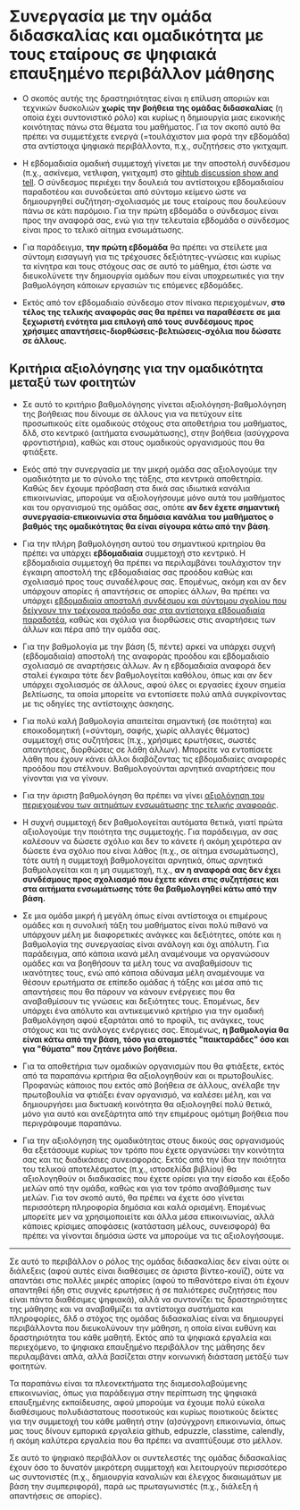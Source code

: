 # Συνεργασία με την ομάδα διδασκαλίας και ομαδικότητα με τους εταίρους σε ψηφιακά επαυξημένο περιβάλλον μάθησης

* Ο σκοπός αυτής της δραστηριότητας είναι η επίλυση αποριών και τεχνικών δυσκολιών **χωρίς την βοήθεια της ομάδας διδασκαλίας** (η οποία έχει συντονιστικό ρόλο) και κυρίως η δημιουργία μιας εικονικής κοινότητας πάνω στα θέματα του μαθήματος. Για τον σκοπό αυτό θα πρέπει να συμμετέχετε ενεργά (=τουλάχιστον μια φορά την εβδομάδα) στα αντίστοιχα ψηφιακά περιβάλλοντα, π.χ., συζητήσεις στο γκιτχαμπ.

* Η εβδομαδιαία ομαδική συμμετοχή γίνεται με την αποστολή συνδέσμου (π.χ., ασκίνεμα, νετλιφαη, γκιτχαμπ) στο [gihtub discussion show and tell](https://github.com/courses-ionio/help/discussions/categories/show-and-tell). Ο σύνδεσμος περιέχει την δουλειά του αντίστοιχου εβδομαδιαίου παραδοτέου και συνοδεύεται από σύντομο κείμενο ώστε να δημιουργηθεί συζήτηση-σχολιασμός με τους εταίρους που δουλεύουν πάνω σε κάτι παρόμοιο. Για την πρώτη εβδομάδα ο σύνδεσμος είναι προς την αναφορά σας, ενώ για την τελευταία εβδομάδα ο σύνδεσμος είναι προς το τελικό αίτημα ενσωμάτωσης.

* Για παράδειγμα, **την πρώτη εβδομάδα** θα πρέπει να στείλετε μια σύντομη εισαγωγή για τις τρέχουσες δεξιότητες-γνώσεις και κυρίως τα κίνητρα και τους στόχους σας σε αυτό το μάθημα, έτσι ώστε να διευκολύνετε την δημιουργία ομάδων που είναι υποχρεωτικές για την βαθμολόγηση κάποιων εργασιών τις επόμενες εβδομάδες.

* Εκτός από τον εβδομαδιαίο σύνδεσμο στον πίνακα περιεχομένων, **στο τέλος της τελικής αναφοράς σας θα πρέπει να παραθέσετε σε μια ξεχωριστή ενότητα μια επιλογή από τους συνδέσμους προς χρήσιμες απαντήσεις-διορθώσεις-βελτιώσεις-σχόλια που δώσατε σε άλλους.**

## Κριτήρια αξιολόγησης για την ομαδικότητα μεταξύ των φοιτητών

* Σε αυτό το κριτήριο βαθμολόγησης γίνεται αξιολόγηση-βαθμολόγηση της βοήθειας που δίνουμε σε άλλους για να πετύχουν είτε προσωπικούς είτε ομαδικούς στόχους στα αποθετήρια του μαθήματος, δλδ, στο κεντρικό (αιτήματα ενσωμάτωσης), στην βοήθεια (ασύγχρονα φροντιστήρια), καθώς και στους ομαδικούς οργανισμούς που θα φτιάξετε.

* Εκός από την συνεργασία με την μικρή ομάδα σας αξιολογούμε την ομαδικότητα με το σύνολο της τάξης, στα κεντρικά αποθετηρία. Καθώς δεν έχουμε πρόσβαση στα δικά σας ιδιωτικά κανάλια επικοινωνίας, μπορούμε να αξιολογήσουμε μόνο αυτά του μαθήματος και του οργανισμού της ομάδας σας, οπότε **αν δεν έχετε σημαντική συνεργασία-επικοινωνία στα δημόσια κανάλια του μαθήματος ο βαθμός της ομαδικότητας θα είναι σίγουρα κάτω από την βάση**.

* Για την πλήρη βαθμολόγηση αυτού του σημαντικού κριτηρίου θα πρέπει να υπάρχει **εβδομαδιαία** συμμετοχή στο κεντρικό. Η εβδομαδιαία συμμετοχή θα πρέπει να περιλαμβάνει τουλάχιστον την έγκαιρη αποστολή της εβδομαδιαίας σας προόδου καθώς και σχολιασμό προς τους συναδέλφους σας. Επομένως, ακόμη και αν δεν υπάρχουν απορίες ή απαντήσεις σε απορίες άλλων, θα πρέπει να υπάρχει [εβδομαδιαία αποστολή συνδέσμου και σύντομου σχολίου που δείχνουν την τρέχουσα πρόοδο σας στα αντίστοιχα εβδομαδιαία παραδοτέα](https://github.com/courses-ionio/help/discussions/categories/show-and-tell), καθώς και σχόλια για διορθώσεις στις αναρτήσεις των άλλων και πέρα από την ομάδα σας.

* Για την βαθμολογία με την βάση (5, πέντε) αρκεί να υπάρχει συχνή (εβδομαδιαία) αποστολή της αναφοράς προόδου και εβδομαδιαίο σχολιασμό σε αναρτήσεις άλλων. Αν η εβδομαδιαία αναφορά δεν σταλεί έγκαιρα τότε δεν βαθμολογείται καθόλου, όπως και αν δεν υπάρχει σχολιασμός σε άλλους, αφού όλες οι εργασίες έχουν σημεία βελτίωσης, τα οποία μπορείτε να εντοπίσετε πολύ απλά συγκρίνοντας με τις οδηγίες της αντίστοιχης άσκησης.

* Για πολύ καλή βαθμολογία απαιτείται σημαντική (σε ποιότητα) και εποικοδομητική (=σύντομη, σαφής, χωρίς αλλαγές θέματος) συμμετοχή στις συζητήσεις (π.χ., χρήσιμες ερωτήσεις, σωστές απαντήσεις, διορθώσεις σε λάθη άλλων). Μπορείτε να εντοπίσετε λάθη που έχουν κάνει άλλοι διαβάζοντας τις εβδομαδιαίες αναφορές προόδου που στέλνουν. Βαθμολογούνται αρνητικά αναρτήσεις που γίνονται για να γίνουν.

* Για την άριστη βαθμολόγηση θα πρέπει να γίνει [αξιολόγηση του περιεχομένου των αιτημάτων ενσωμάτωσης της τελικής αναφοράς](https://docs.github.com/en/github/collaborating-with-pull-requests/reviewing-changes-in-pull-requests/about-pull-request-reviews).

* Η συχνή συμμετοχή δεν βαθμολογείται αυτόματα θετικά, γιατί πρώτα αξιολογούμε την ποιότητα της συμμετοχής. Για παράδειγμα, αν σας καλέσουν να δώσετε σχόλιο και δεν το κάνετε ή ακόμη χειρότερα αν δώσετε ένα σχόλιο που είναι λάθος (π.χ., σε αίτημα ενσωμάτωσης), τότε αυτή η συμμετοχή βαθμολογείται αρνητικά, όπως αρνητικά βαθμολογείται και η μη συμμετοχή, π.χ., **αν η αναφορά σας δεν έχει συνδέσμους προς σχολιασμό που έχετε κάνει στις συζητήσεις και στα αιτήματα ενσωμάτωσης τότε θα βαθμολογηθεί κάτω από την βάση.**

* Σε μια ομάδα μικρή ή μεγάλη όπως είναι αντίστοιχα οι επιμέρους ομάδες και η συνολική τάξη του μαθήματος είναι πολύ πιθανό να υπάρχουν μέλη με διαφορετικές ανάγκες και δεξιότητες, οπότε και η βαθμολογία της συνεργασίας είναι ανάλογη και όχι απόλυτη. Για παράδειγμα, από κάποια ικανά μέλη αναμένουμε να οργανώσουν ομάδες και να βοηθήσουν τα μέλη τους να αναβαθμίσουν τις ικανότητες τους, ενώ από κάποια αδύναμα μέλη αναμένουμε να θέσουν ερωτήματα σε επίπεδο ομάδας ή τάξης και μέσα από τις απαντήσεις που θα πάρουν να κάνουν ενέργειες που θα αναβαθμίσουν τις γνώσεις και δεξιότητες τους. Επομένως, δεν υπάρχει ένα απόλυτο και αντικειμενικό κριτήριο για την ομαδική βαθμολόγηση αφού εξαρτάται από το προφίλ, τις ανάγκες, τους στόχους και τις ανάλογες ενέργειες σας. Επομένως, **η βαθμολογία θα είναι κάτω από την βάση, τόσο για ατομιστές "παικταράδες" όσο και για "θύματα" που ζητάνε μόνο βοήθεια.**

* Για τα αποθετήρια των ομαδικών οργανισμών που θα φτιάξετε, εκτός από τα παραπάνω κριτήρια θα αξιολογηθούν και οι πρωτοβουλίες. Προφανώς κάποιος που εκτός από βοήθεια σε άλλους, ανέλαβε την πρωτοβουλία να φτιάξει έναν οργανισμό, να καλέσει μέλη, και να δημιουργήσει μια δικτυακή κοινότητα θα αξιολογηθεί πολύ θετικά, μόνο για αυτό και ανεξάρτητα από την επιμέρους ομότιμη βοήθεια που περιγράφουμε παραπάνω.

* Για την αξιολόγηση της ομαδικότητας στους δικούς σας οργανισμούς θα εξετάσουμε κυρίως τον τρόπο που έχετε οργανώσει την κοινότητα σας και τις διαδικάσιες συνεισφοράς. Εκτός από την ίδια την ποιότητα του τελικού αποτελέσματος (π.χ., ιστοσελίδα βιβλίου) θα αξιολογηθούν οι διαδικασίες που έχετε ορίσει για την είσοδο και έξοδο μελών από την ομάδα, καθώς και για τον τρόπο αναβάθμισης των μελών. Για τον σκοπό αυτό, θα πρέπει να έχετε όσο γίνεται περισσότερη πληροφορία δημόσια και καλά ορισμένη. Επομένως μπορείτε μεν να χρησιμοποιείτε και άλλα μέσα επικοινωνίας, αλλά κάποιες κρίσιμες αποφάσεις (κατάσταση μέλους, συνεισφορά) θα πρέπει να γίνονται δημόσια ώστε να μπορούμε να τις αξιολογήσουμε.

---
Σε αυτό το περιβάλλον ο ρόλος της ομάδας διδασκαλίας δεν είναι ούτε οι διάλεξεις (αφού αυτές είναι διαθέσιμες σε άριστα βίντεο-κουϊζ), ούτε να απαντάει στις πολλές μικρές απορίες (αφού το πιθανότερο είναι ότι έχουν απαντηθεί ήδη στις συχνές ερωτήσεις ή σε παλιότερες συζητήσεις που είναι πάντα διαθέσιμες ψηφιακά), αλλά να συντονίζει τις δραστηριότητες της μάθησης και να αναβαθμίζει τα αντίστοιχα συστήματα και πληροφορίες, δλδ ο στόχος της ομάδας διδασκαλίας είναι να δημιουργεί περιβάλλοντα που διευκολύνουν την μάθηση, η οποία είναι ευθύνη και δραστηριότητα του κάθε μαθητή. Εκτός από τα ψηφιακά εργαλεία και περιεχόμενο, το ψηφιακα επαυξημένο περιβάλλον της μάθησης δεν περιλαμβάνει απλά, αλλά βασίζεται στην κοινωνική διάσταση μετάξύ των φοιτητών.

Τα παραπάνω είναι τα πλεονεκτήματα της διαμεσολαβούμενης επικοινωνίας, όπως για παράδειγμα στην περίπτωση της ψηφιακά επαυξημένης εκπαίδευσης, αφού μπορούμε να έχουμε πολύ εύκολα διαθέσιμους πολυδιάστατους ποσοτικούς και κυρίως ποιοτικούς δείκτες για την συμμετοχή του κάθε μαθητή στην (α)σύγχρονη επικοινωνία, όπως μας τους δίνουν εμπορικά εργαλεία github, edpuzzle, classtime, calendly, ή ακόμη καλύτερα εργαλεία που θα πρέπει να αναπτύξουμε στο μέλλον. 

Σε αυτό το ψηφιακό περιβάλλον οι συντελεστές της ομάδας διδασκαλίας έχουν όσο το δυνατόν μικρότερη συμμετοχή και λειτουργούν περισσότερο ως συντονιστές (π.χ., δημιουργία καναλιών και έλεγχος δικαιωμάτων με βάση την συμπεριφορά), παρά ως πρωταγωνιστές (π.χ., διάλεξη ή απαντήσεις σε απορίες). 
